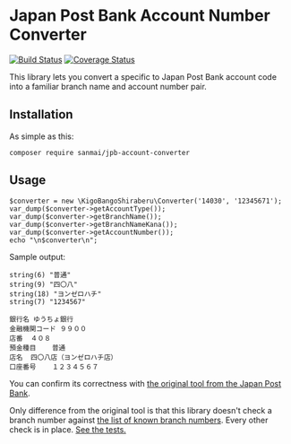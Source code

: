 # Japan Post Bank Account Number Converter

[![Build Status](https://travis-ci.org/sanmai/jpb-account-converter.svg?branch=master)](https://travis-ci.org/sanmai/jpb-account-converter)
[![Coverage Status](https://coveralls.io/repos/github/sanmai/jpb-account-converter/badge.svg?branch=master)](https://coveralls.io/github/sanmai/jpb-account-converter?branch=master)

This library lets you convert a specific to Japan Post Bank account code into a familiar branch name and account number pair.

## Installation

As simple as this:

    composer require sanmai/jpb-account-converter

## Usage

    $converter = new \KigoBangoShiraberu\Converter('14030', '12345671');
    var_dump($converter->getAccountType());
    var_dump($converter->getBranchName());
    var_dump($converter->getBranchNameKana());
    var_dump($converter->getAccountNumber());
    echo "\n$converter\n";

Sample output:

	string(6) "普通"
	string(9) "四〇八"
	string(18) "ヨンゼロハチ"
	string(7) "1234567"
	
	銀行名	ゆうちょ銀行
	金融機関コード	９９００
	店番	４０８
	預金種目	普通
	店名	四〇八店（ヨンゼロハチ店）
	口座番号	１２３４５６７

You can confirm its correctness with [the original tool from the Japan Post Bank](http://www.jp-bank.japanpost.jp/kojin/sokin/furikomi/kj_sk_fm_furikomi.html).

Only difference from the original tool is that this library doesn't check a branch number against [the list of known branch numbers](http://www.jp-bank.japanpost.jp/kojin/sokin/furikomi/pdf/tenbangou_tenmei.pdf). Every other check is in place. [See the tests.](tests/KigoBangoShiraberu/ConverterTest.php)

